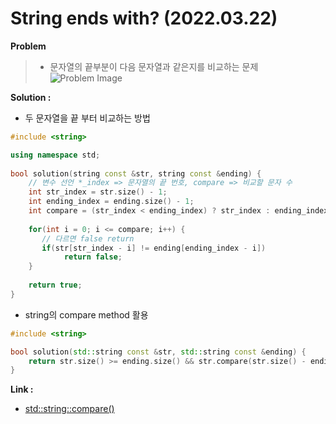 String ends with? (2022.03.22)
===
**Problem**   

> - 문자열의 끝부분이 다음 문자열과 같은지를 비교하는 문제
> ![Problem Image](https://user-images.githubusercontent.com/80976609/159496344-10b934dd-7611-49dd-a7d4-7ba6e53b7b5f.png)   
   
   
**Solution :**
- 두 문자열을 끝 부터 비교하는 방법
```cpp
#include <string>

using namespace std;
 
bool solution(string const &str, string const &ending) {
    // 변수 선언 *_index => 문자열의 끝 번호, compare => 비교할 문자 수
    int str_index = str.size() - 1; 
    int ending_index = ending.size() - 1;
    int compare = (str_index < ending_index) ? str_index : ending_index;
   
    for(int i = 0; i <= compare; i++) {
       // 다르면 false return
       if(str[str_index - i] != ending[ending_index - i])
            return false;
    }
   
    return true;
}
```   
   
- string의 compare method 활용

```cpp
#include <string>

bool solution(std::string const &str, std::string const &ending) {
    return str.size() >= ending.size() && str.compare(str.size() - ending.size(), ending.size(), ending) == 0;
}
```
**Link :**
- [std::string::compare()](https://www.geeksforgeeks.org/stdstringcompare-in-c/?ref=lbp)
